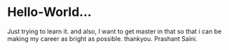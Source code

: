 # Hello-World...
Just trying to learn it.
and also, I want to get master in that so that i can be making my career as bright as possible.
thankyou.
Prashant Saini.
